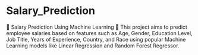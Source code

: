 # Salary_Prediction
 💼 Salary Prediction Using Machine Learning 🚀  This project aims to predict employee salaries based on features such as Age, Gender, Education Level, Job Title, Years of Experience, Country, and Race using popular Machine Learning models like Linear Regression and  Random Forest Regressor.
